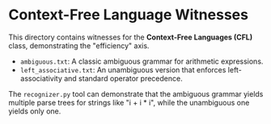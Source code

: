 # Context-Free Language Witnesses

This directory contains witnesses for the **Context-Free Languages (CFL)** class, demonstrating the "efficiency" axis.

- `ambiguous.txt`: A classic ambiguous grammar for arithmetic expressions.
- `left_associative.txt`: An unambiguous version that enforces left-associativity and standard operator precedence.

The `recognizer.py` tool can demonstrate that the ambiguous grammar yields multiple parse trees for strings like "i + i * i", while the unambiguous one yields only one.